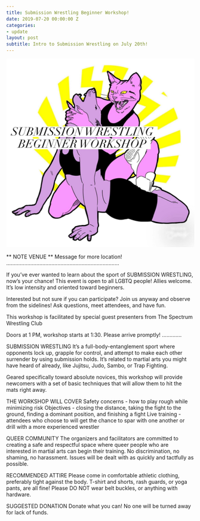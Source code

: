 ```yaml
---
title: Submission Wrestling Beginner Workshop!
date: 2019-07-20 00:00:00 Z
categories:
- update
layout: post
subtitle: Intro to Submission Wrestling on July 20th!
---
```


![Queer Wrestling](/assets/submissionwrestle.jpg)

** NOTE VENUE **  Message for more location!
...........................................................................

If you’ve ever wanted to learn about the sport of SUBMISSION WRESTLING, now’s your chance! This event is open to all LGBTQ people! Allies welcome. It’s low intensity and oriented toward beginners.

Interested but not sure if you can participate? Join us anyway and observe from the sidelines! Ask questions, meet attendees, and have fun.

This workshop is facilitated by special guest presenters from The Spectrum Wrestling Club

Doors at 1 PM, workshop starts at 1:30. Please arrive promptly!
………….

SUBMISSION WRESTLING
It’s a full-body-entanglement sport where opponents lock up, grapple for control, and attempt to make each other surrender by using submission holds. It’s related to martial arts you might have heard of already, like Jujitsu, Judo, Sambo, or Trap Fighting.

Geared specifically toward absolute novices, this workshop will provide newcomers with a set of basic techniques that will allow them to hit the mats right away.

THE WORKSHOP WILL COVER
Safety concerns - how to play rough while minimizing risk
Objectives - closing the distance, taking the fight to the ground, finding a dominant position, and finishing a fight
Live training - attendees who choose to will get the chance to spar with one another or drill with a more experienced wrestler

QUEER COMMUNITY
The organizers and facilitators are committed to creating a safe and respectful space where queer people who are interested in martial arts can begin their training. No discrimination, no shaming, no harassment. Issues will be dealt with as quickly and tactfully as possible.

RECOMMENDED ATTIRE
Please come in comfortable athletic clothing, preferably tight against the body. T-shirt and shorts, rash guards, or yoga pants, are all fine! Please DO NOT wear belt buckles, or anything with hardware.

SUGGESTED DONATION
Donate what you can! No one will be turned away for lack of funds.

